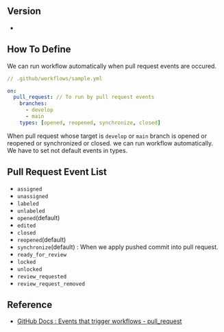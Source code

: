 ## Version
- 

## How To Define
We can run workflow automatically when pull request events are occured.
```yml
// .github/workflows/sample.yml

on:
  pull_request: // To run by pull request events
    branches:
      - develop
      - main
    types: [opened, reopened, synchronize, closed]
```
When pull request whose target is `develop` or `main` branch is opened or reopened or synchronized or closed. we can run workflow automatically.
We have to set not default events in types.

## Pull Request Event List
- `assigned`
- `unassigned`
- `labeled`
- `unlabeled`
- `opened`(default)
- `edited`
- `closed`
- `reopened`(default)
- `synchronize`(default) : When we apply pushed commit into pull request.
- `ready_for_review`
- `locked`
- `unlocked`
- `review_requested`
- `review_request_removed`


## Reference
- [GitHub Docs : Events that trigger workflows - pull_request](https://docs.github.com/ja/actions/using-workflows/events-that-trigger-workflows#pull_request)
